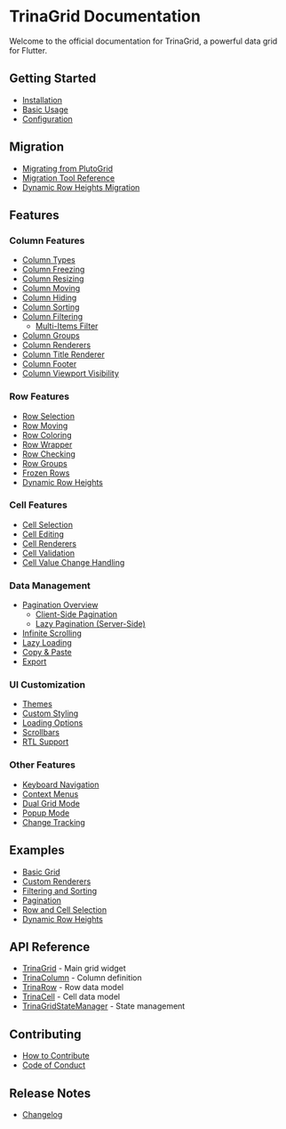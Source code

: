 # TrinaGrid Documentation

Welcome to the official documentation for TrinaGrid, a powerful data grid for Flutter.

## Getting Started

- [Installation](getting-started/installation.md)
- [Basic Usage](getting-started/basic-usage.md)
- [Configuration](getting-started/configuration.md)

## Migration

- [Migrating from PlutoGrid](migration/pluto-to-trina.md)
- [Migration Tool Reference](migration/migration-tool.md)
- [Dynamic Row Heights Migration](migration/dynamic-row-heights-migration.md)

## Features

### Column Features

- [Column Types](features/column-types.md)
- [Column Freezing](features/column-freezing.md)
- [Column Resizing](features/column-resizing.md)
- [Column Moving](features/column-moving.md)
- [Column Hiding](features/column-hiding.md)
- [Column Sorting](features/column-sorting.md)
- [Column Filtering](features/column-filtering.md)
  - [Multi-Items Filter](features/column-filtering.md#multi-items-filter-multi-linecomma-separated)
- [Column Groups](features/column-groups.md)
- [Column Renderers](features/column-renderer.md)
- [Column Title Renderer](features/column-title-renderer.md)
- [Column Footer](features/column-footer.md)
- [Column Viewport Visibility](features/column-visibility.md)

### Row Features

- [Row Selection](features/row-selection.md)
- [Row Moving](features/row-moving.md)
- [Row Coloring](features/row-color.md)
- [Row Wrapper](features/row-wrapper.md)
- [Row Checking](features/row-checking.md)
- [Row Groups](features/row-groups.md)
- [Frozen Rows](features/frozen-rows.md)
- [Dynamic Row Heights](features/dynamic-row-heights.md)

### Cell Features

- [Cell Selection](features/cell-selection.md)
- [Cell Editing](features/cell-editing.md)
- [Cell Renderers](features/cell-renderer.md)
- [Cell Validation](features/cell-validation.md)
- [Cell Value Change Handling](features/cell_value_change_handling.md)

### Data Management

- [Pagination Overview](features/pagination.md)
  - [Client-Side Pagination](features/pagination-client.md)
  - [Lazy Pagination (Server-Side)](features/lazy-pagination.md)
- [Infinite Scrolling](features/infinite-scrolling.md)
- [Lazy Loading](features/lazy-loading.md)
- [Copy & Paste](features/copy-paste.md)
- [Export](features/export.md)

### UI Customization

- [Themes](features/themes.md)
- [Custom Styling](features/custom-styling.md)
- [Loading Options](features/loading-options.md)
- [Scrollbars](features/scrollbars.md)
- [RTL Support](features/rtl-support.md)

### Other Features

- [Keyboard Navigation](features/keyboard-navigation.md)
- [Context Menus](features/context-menus.md)
- [Dual Grid Mode](features/dual-grid-mode.md)
- [Popup Mode](features/popup-mode.md)
- [Change Tracking](features/change-tracking.md)

## Examples

- [Basic Grid](examples/basic-grid.md)
- [Custom Renderers](examples/custom-renderers.md)
- [Filtering and Sorting](examples/filtering-sorting.md)
- [Pagination](examples/pagination.md)
- [Row and Cell Selection](examples/selection.md)
- [Dynamic Row Heights](examples/dynamic-row-heights.md)

## API Reference

- [TrinaGrid](api/trina-grid.md) - Main grid widget
- [TrinaColumn](api/trina-column.md) - Column definition
- [TrinaRow](api/trina-row.md) - Row data model
- [TrinaCell](api/trina-cell.md) - Cell data model
- [TrinaGridStateManager](api/trina-grid-state-manager.md) - State management

## Contributing

- [How to Contribute](contributing/how-to-contribute.md)
- [Code of Conduct](contributing/code-of-conduct.md)

## Release Notes

- [Changelog](changelog.md)
